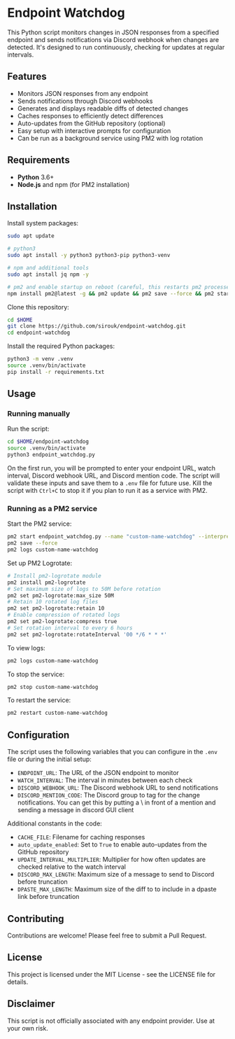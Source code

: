 # Endpoint Watchdog

This Python script monitors changes in JSON responses from a specified endpoint and sends notifications via Discord webhook when changes are detected. It's designed to run continuously, checking for updates at regular intervals.

## Features

- Monitors JSON responses from any endpoint
- Sends notifications through Discord webhooks
- Generates and displays readable diffs of detected changes
- Caches responses to efficiently detect differences
- Auto-updates from the GitHub repository (optional)
- Easy setup with interactive prompts for configuration
- Can be run as a background service using PM2 with log rotation

## Requirements

- **Python** 3.6+
- **Node.js** and npm (for PM2 installation)

## Installation

Install system packages:

```bash
sudo apt update

# python3
sudo apt install -y python3 python3-pip python3-venv

# npm and additional tools
sudo apt install jq npm -y

# pm2 and enable startup on reboot (careful, this restarts pm2 processes)
npm install pm2@latest -g && pm2 update && pm2 save --force && pm2 startup && pm2 save
```

Clone this repository:

```bash
cd $HOME
git clone https://github.com/sirouk/endpoint-watchdog.git
cd endpoint-watchdog
```

Install the required Python packages:

```bash
python3 -m venv .venv
source .venv/bin/activate
pip install -r requirements.txt
```

## Usage

### Running manually

Run the script:

```bash
cd $HOME/endpoint-watchdog
source .venv/bin/activate
python3 endpoint_watchdog.py
```

On the first run, you will be prompted to enter your endpoint URL, watch interval, Discord webhook URL, and Discord mention code. The script will validate these inputs and save them to a `.env` file for future use. Kill the script with `Ctrl+C` to stop it if you plan to run it as a service with PM2.

### Running as a PM2 service

Start the PM2 service:

```bash
pm2 start endpoint_watchdog.py --name "custom-name-watchdog" --interpreter python3 -- "Custom Name"
pm2 save --force
pm2 logs custom-name-watchdog
```

Set up PM2 Logrotate:

```bash
# Install pm2-logrotate module
pm2 install pm2-logrotate
# Set maximum size of logs to 50M before rotation
pm2 set pm2-logrotate:max_size 50M
# Retain 10 rotated log files
pm2 set pm2-logrotate:retain 10
# Enable compression of rotated logs
pm2 set pm2-logrotate:compress true
# Set rotation interval to every 6 hours
pm2 set pm2-logrotate:rotateInterval '00 */6 * * *'
```

To view logs:

```bash
pm2 logs custom-name-watchdog
```

To stop the service:

```bash
pm2 stop custom-name-watchdog
```

To restart the service:

```bash
pm2 restart custom-name-watchdog
```

## Configuration

The script uses the following variables that you can configure in the `.env` file or during the initial setup:

- `ENDPOINT_URL`: The URL of the JSON endpoint to monitor
- `WATCH_INTERVAL`: The interval in minutes between each check
- `DISCORD_WEBHOOK_URL`: The Discord webhook URL to send notifications
- `DISCORD_MENTION_CODE`: The Discord group to tag for the change notifications. You can get this by putting a \ in front of a mention and sending a message in discord GUI client

Additional constants in the code:

- `CACHE_FILE`: Filename for caching responses
- `auto_update_enabled`: Set to `True` to enable auto-updates from the GitHub repository
- `UPDATE_INTERVAL_MULTIPLIER`: Multiplier for how often updates are checked relative to the watch interval
- `DISCORD_MAX_LENGTH`: Maximum size of a message to send to Discord before truncation
- `DPASTE_MAX_LENGTH`: Maximum size of the diff to to include in a dpaste link before truncation

## Contributing

Contributions are welcome! Please feel free to submit a Pull Request.

## License

This project is licensed under the MIT License - see the LICENSE file for details.

## Disclaimer

This script is not officially associated with any endpoint provider. Use at your own risk.
